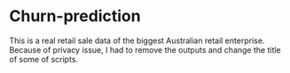 # Churn-prediction
This is a real retail sale data of the biggest Australian  retail enterprise. Because of privacy issue, I had to remove the outputs and change the title of some of scripts.  

